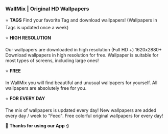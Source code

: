 <H3> WallMix | Original HD Wallpapers</H3>

⭐ <B>TAGS</B>
Find your favorite Tag and download wallpapers!
(Wallpapers in Tags is updated once a week)

⭐ <B>HIGH RESOLUTION</B>

Our wallpapers are downloaded in high resolution (Full HD +) 1620x2880+
Download wallpapers in high resolution for free.
Wallpaper is suitable for most types of screens, including large ones!

⭐ <B>FREE</B>

In WallMix you will find beautiful and unusual wallpapers for yourself.
All wallpapers are absolutely free for you.

⭐ <B>FOR EVERY DAY</B>

The mix of wallpapers is updated every day!
New wallpapers are added every day / week to "Feed".
Free colorful original wallpapers for every day!

🧡 <B>Thanks for using our App :)</B>
